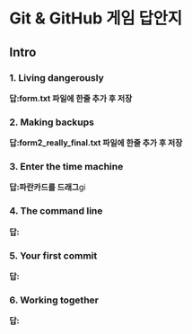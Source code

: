 # Git & GitHub 게임 답안지

## Intro

### 1. Living dangerously

**답:form.txt 파일에 한줄 추가 후 저장**

### 2. Making backups

**답:form2_really_final.txt 파일에 한줄 추가 후 저장**

### 3. Enter the time machine

**답:파란카드를 드래그**gi

### 4. The command line

**답:**

### 5. Your first commit

**답:**

### 6. Working together

**답:**